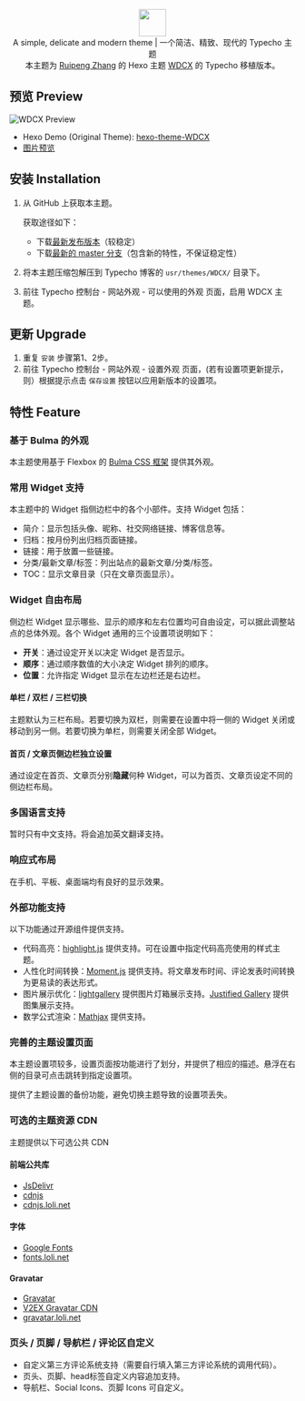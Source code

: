 <p align="center">
<img height="48" src="https://raw.githubusercontent.com/keroliang/typecho-theme-WDCX/master/assets/img/logo.svg">
<br> 
A simple, delicate and modern theme | 一个简洁、精致、现代的 Typecho 主题
<br>
本主题为 <a href="https://github.com/ppoffice">Ruipeng Zhang</a> 的 Hexo 主题 <a href="https://github.com/ppoffice/hexo-theme-WDCX/">WDCX</a> 的 Typecho 移植版本。
</p>

## 预览 Preview

![WDCX Preview](https://user-images.githubusercontent.com/32296555/55554465-6ca20d00-5715-11e9-852d-3072f1571854.png)

- Hexo Demo (Original Theme): [hexo-theme-WDCX](https://blog.zhangruipeng.me/hexo-theme-WDCX/)
- [图片预览](https://github.com/KeNorizon/typecho-theme-WDCX/wiki/%E5%9B%BE%E7%89%87%E9%A2%84%E8%A7%88)

## 安装 Installation

1. 从 GitHub 上获取本主题。

   获取途径如下：

   - 下载[最新发布版本](https://github.com/KeNorizon/typecho-theme-WDCX/releases)（较稳定）
   - 下载[最新的 master 分支](https://github.com/KeNorizon/typecho-theme-WDCX/archive/master.zip)（包含新的特性，不保证稳定性）

2. 将本主题压缩包解压到 Typecho 博客的 `usr/themes/WDCX/` 目录下。
3. 前往 Typecho 控制台 - 网站外观 - 可以使用的外观 页面，启用 WDCX 主题。

## 更新 Upgrade

1. 重复 `安装` 步骤第1、2步。
2. 前往 Typecho 控制台 - 网站外观 - 设置外观 页面，(若有设置项更新提示，则）根据提示点击 `保存设置` 按钮以应用新版本的设置项。

## 特性 Feature

### 基于 Bulma 的外观
本主题使用基于 Flexbox 的 [Bulma CSS 框架](https://bulma.io/) 提供其外观。

### 常用 Widget 支持
本主题中的 Widget 指侧边栏中的各个小部件。支持 Widget 包括：
- 简介：显示包括头像、昵称、社交网络链接、博客信息等。
- 归档：按月份列出归档页面链接。
- 链接：用于放置一些链接。
- 分类/最新文章/标签：列出站点的最新文章/分类/标签。
- TOC：显示文章目录（只在文章页面显示）。

### Widget 自由布局
侧边栏 Widget 显示哪些、显示的顺序和左右位置均可自由设定，可以据此调整站点的总体外观。各个 Widget 通用的三个设置项说明如下：

- **开关**：通过设定开关以决定 Widget 是否显示。
- **顺序**：通过顺序数值的大小决定 Widget 排列的顺序。
- **位置**：允许指定 Widget 显示在左边栏还是右边栏。

#### 单栏 / 双栏 / 三栏切换
主题默认为三栏布局。若要切换为双栏，则需要在设置中将一侧的 Widget 关闭或移动到另一侧。若要切换为单栏，则需要关闭全部 Widget。

#### 首页 / 文章页侧边栏独立设置
通过设定在首页、文章页分别**隐藏**何种 Widget，可以为首页、文章页设定不同的侧边栏布局。

### 多国语言支持
暂时只有中文支持。将会追加英文翻译支持。

### 响应式布局
在手机、平板、桌面端均有良好的显示效果。

### 外部功能支持
以下功能通过开源组件提供支持。
- 代码高亮：[highlight.js](https://highlightjs.org/) 提供支持。可在设置中指定代码高亮使用的样式主题。
- 人性化时间转换：[Moment.js](https://momentjs.com/) 提供支持。将文章发布时间、评论发表时间转换为更易读的表达形式。
- 图片展示优化：[lightgallery](https://sachinchoolur.github.io/lightGallery/) 提供图片灯箱展示支持。[Justified Gallery](https://miromannino.github.io/Justified-Gallery/) 提供图集展示支持。
- 数学公式渲染：[Mathjax](https://www.mathjax.org/) 提供支持。

### 完善的主题设置页面
本主题设置项较多，设置页面按功能进行了划分，并提供了相应的描述。悬浮在右侧的目录可点击跳转到指定设置项。

提供了主题设置的备份功能，避免切换主题导致的设置项丢失。

### 可选的主题资源 CDN
主题提供以下可选公共 CDN
#### 前端公共库
- [JsDelivr](https://www.jsdelivr.com/)
- [cdnjs](https://cdnjs.com/)
- [cdnjs.loli.net](https://css.loli.net/)
#### 字体
- [Google Fonts](https://fonts.google.com/)
- [fonts.loli.net](https://css.loli.net/)
#### Gravatar
- [Gravatar](https://en.gravatar.com/)
- [V2EX Gravatar CDN](https://cdn.v2ex.com/)
- [gravatar.loli.net](https://css.loli.net/)

### 页头 / 页脚 / 导航栏 / 评论区自定义
- 自定义第三方评论系统支持（需要自行填入第三方评论系统的调用代码）。
- 页头、页脚、head标签自定义内容追加支持。
- 导航栏、Social Icons、页脚 Icons 可自定义。

